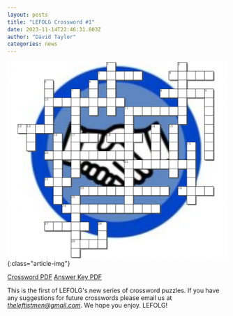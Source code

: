 ```yaml
---
layout: posts
title: "LEFOLG Crossword #1"
date: 2023-11-14T22:46:31.803Z
author: "David Taylor"
categories: news
---
```


![Crossword Puzzle](/assets/posts/Crossword.png){:class="article-img"}

[Crossword PDF](/assets/crossword/Crossword-1.pdf)
[Answer Key PDF](/assets//crossword/Crossword-1-Answers.pdf)

This is the first of LEFOLG's new series of crossword puzzles. If you have any suggestions for future crosswords please email us at *theleftistmen@gmail.com*. We hope you enjoy. LEFOLG!
